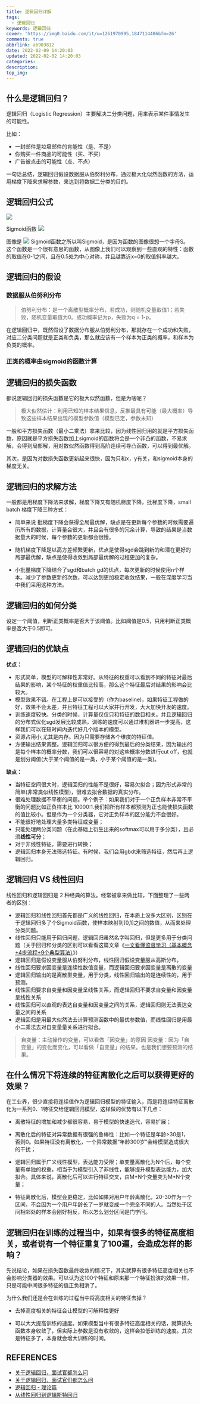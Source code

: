 ```yaml
---
title: 逻辑回归详解
tags:
  - 逻辑回归
keywords: 逻辑回归
cover: 'https://img0.baidu.com/it/u=1261970995,1847114486&fm=26'
comments: true
abbrlink: ab903812
date: 2022-02-09 14:20:03
updated: 2022-02-02 14:20:03
categories:
description:
top_img:
---
```



## 什么是逻辑回归？


逻辑回归（Logistic Regression）主要解决二分类问题，用来表示某件事情发生的可能性。



比如：

- 一封邮件是垃圾邮件的肯能性（是、不是）
- 你购买一件商品的可能性（买、不买）
- 广告被点击的可能性（点、不点）

一句话总结，逻辑回归假设数据服从伯努利分布，通过极大化似然函数的方法，运用梯度下降来求解参数，来达到将数据二分类的目的。

## 逻辑回归公式

![](https://cdn.jsdelivr.net/gh/szj2ys/cdn/resources/logistic.jpg)

Sigmoid函数
![](https://cdn.jsdelivr.net/gh/szj2ys/cdn/resources/sigmoid.jpg)

图像是
![](https://cdn.jsdelivr.net/gh/szj2ys/cdn/resources/sigmoidpic.jpg)
Sigmoid函数之所以叫Sigmoid，是因为函数的图像很想一个字母S。这个函数是一个很有意思的函数，从图像上我们可以观察到一些直观的特性：函数的取值在0-1之间，且在0.5处为中心对称，并且越靠近x=0的取值斜率越大。

## 逻辑回归的假设
### 数据服从伯努利分布
>伯努利分布：是一个离散型概率分布，若成功，则随机变量取值1；若失败，随机变量取值为0。成功概率记为p，失败为q = 1-p。
>

在逻辑回归中，既然假设了数据分布服从伯努利分布，那就存在一个成功和失败，对应二分类问题就是正类和负类，那么就应该有一个样本为正类的概率，和样本为负类的概率。

### 正类的概率由sigmoid的函数计算


## 逻辑回归的损失函数
都说逻辑回归的损失函数是它的极大似然函数，但是为啥呢？

> 极大似然估计：利用已知的样本结果信息，反推最具有可能（最大概率）导致这些样本结果出现的模型参数值（模型已定，参数未知）
> 

一般和平方损失函数（最小二乘法）拿来比较，因为线性回归用的就是平方损失函数，原因就是平方损失函数加上sigmoid的函数将会是一个非凸的函数，不易求解，会得到局部解，用对数似然函数得到高阶连续可导凸函数，可以得到最优解。

其次，是因为对数损失函数更新起来很快，因为只和x，y有关，和sigmoid本身的梯度无关。

## 逻辑回归的求解方法
一般都是用梯度下降法来求解，梯度下降又有随机梯度下降，批梯度下降，small batch 梯度下降三种方式：
- 简单来说 批梯度下降会获得全局最优解，缺点是在更新每个参数的时候需要遍历所有的数据，计算量会很大，并且会有很多的冗余计算，导致的结果是当数据量大的时候，每个参数的更新都会很慢。

- 随机梯度下降是以高方差频繁更新，优点是使得sgd会跳到新的和潜在更好的局部最优解，缺点是使得收敛到局部最优解的过程更加的复杂。

- 小批量梯度下降结合了sgd和batch gd的优点，每次更新的时候使用n个样本。减少了参数更新的次数，可以达到更加稳定收敛结果，一般在深度学习当中我们采用这种方法。

## 逻辑回归的如何分类
设定一个阈值，判断正类概率是否大于该阈值。比如阈值是0.5，只用判断正类概率是否大于0.5即可。

## 逻辑回归的优缺点

**优点：**

- 形式简单，模型的可解释性非常好。从特征的权重可以看到不同的特征对最后结果的影响，某个特征的权重值比较高，那么这个特征最后对结果的影响会比较大。
- 模型效果不错。在工程上是可以接受的（作为baseline)，如果特征工程做的好，效果不会太差，并且特征工程可以大家并行开发，大大加快开发的速度。
- 训练速度较快。分类的时候，计算量仅仅只和特征的数目相关。并且逻辑回归的分布式优化sgd发展比较成熟，训练的速度可以通过堆机器进一步提高，这样我们可以在短时间内迭代好几个版本的模型。
- 资源占用小,尤其是内存。因为只需要存储各个维度的特征值。
- 方便输出结果调整。逻辑回归可以很方便的得到最后的分类结果，因为输出的是每个样本的概率分数，我们可以很容易的对这些概率分数进行cut off，也就是划分阈值(大于某个阈值的是一类，小于某个阈值的是一类)。

**缺点：**

- 当特征空间很大时，逻辑回归的性能不是很好，容易欠拟合；因为形式非常的简单(非常类似线性模型)，很难去拟合数据的真实分布。
- 很难处理数据不平衡的问题。举个例子：如果我们对于一个正负样本非常不平衡的问题比如正负样本比 10000:1.我们把所有样本都预测为正也能使损失函数的值比较小。但是作为一个分类器，它对正负样本的区分能力不会很好。
- 不能很好地处理大量多类特征或变量；
- 只能处理两分类问题（在此基础上衍生出来的softmax可以用于多分类），且必须**线性可分**；
- 对于非线性特征，需要进行转换；
- 逻辑回归本身无法筛选特征。有时候，我们会用gbdt来筛选特征，然后再上逻辑回归。

## 逻辑回归 VS 线性回归

线性回归和逻辑回归是 2 种经典的算法。经常被拿来做比较，下面整理了一些两者的区别：
- 逻辑回归和线性回归首先都是广义的线性回归，在本质上没多大区别，区别在于逻辑回归多了个Sigmoid函数，使样本映射到[0,1]之间的数值，从而来处理分类问题。
- 线性回归只能用于回归问题，逻辑回归虽然名字叫回归，但是更多用于分类问题（关于回归和分类的区别可以看看这篇文章《[一文看懂监督学习（基本概念+4步流程+9个典型算法）](https://easyai.tech/ai-definition/supervised-learning/)》）
- 逻辑回归是假设变量服从伯努利分布，线性回归假设变量服从高斯分布。
-  线性回归要求因变量是连续性数值变量，而逻辑回归要求因变量是离散的变量
-  逻辑回归输出的是离散型变量，用于分类，线性回归输出的是连续性的，用于预测。
-  线性回归要求自变量和因变量呈线性关系，而逻辑回归不要求自变量和因变量呈线性关系
-  线性回归可以直观的表达自变量和因变量之间的关系，逻辑回归则无法表达变量之间的关系
-  逻辑回归是用最大似然法去计算预测函数中的最优参数值，而线性回归是用最小二乘法去对自变量量关系进行拟合。

> 自变量：主动操作的变量，可以看做「因变量」的原因
> 因变量：因为「自变量」的变化而变化，可以看做「自变量」的结果。也是我们想要预测的结果。


## 在什么情况下将连续的特征离散化之后可以获得更好的效果？
在工业界，很少直接将连续值作为逻辑回归模型的特征输入，而是将连续特征离散化为一系列0、1特征交给逻辑回归模型，这样做的优势有以下几点：

- 离散特征的增加和减少都很容易，易于模型的快速迭代，容易扩展；

- 离散化后的特征对异常数据有很强的鲁棒性：比如一个特征是年龄>30是1，否则0。如果特征没有离散化，一个异常数据“年龄300岁”会给模型造成很大的干扰；

- 逻辑回归属于广义线性模型，表达能力受限；单变量离散化为N个后，每个变量有单独的权重，相当于为模型引入了非线性，能够提升模型表达能力，加大拟合。具体来说，离散化后可以进行特征交叉，由M+N个变量变为M*N个变量；

- 特征离散化后，模型会更稳定，比如如果对用户年龄离散化，20-30作为一个区间，不会因为一个用户年龄长了一岁就变成一个完全不同的人。当然处于区间相邻处的样本会刚好相反，所以怎么划分区间是门学问。

## 逻辑回归在训练的过程当中，如果有很多的特征高度相关，或者说有一个特征重复了100遍，会造成怎样的影响？

先说结论，如果在损失函数最终收敛的情况下，其实就算有很多特征高度相关也不会影响分类器的效果。可以认为这100个特征和原来那一个特征扮演的效果一样，只是可能中间很多特征的值正负相消了。

为什么我们还是会在训练的过程当中将高度相关的特征去掉？

- 去掉高度相关的特征会让模型的可解释性更好

- 可以大大提高训练的速度。如果模型当中有很多特征高度相关的话，就算损失函数本身收敛了，但实际上参数是没有收敛的，这样会拉低训练的速度。其次是特征多了，本身就会增大训练的时间。


## REFERENCES
- [关于逻辑回归，面试官都怎么问](https://blog.csdn.net/Kaiyuan_sjtu/article/details/121759976)
- [关于逻辑回归，面试官们都怎么问](https://blog.csdn.net/fengdu78/article/details/105384574)
- [逻辑回归 - 理论篇](https://blog.csdn.net/pakko/article/details/37878837)
- [从线性回归到逻辑斯特回归](https://blog.csdn.net/zx10212029/article/details/49889319)

